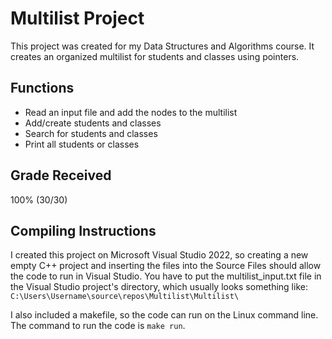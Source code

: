 # Multilist Project

This project was created for my Data Structures and Algorithms course. It creates an organized multilist for students and classes using pointers.

## Functions
* Read an input file and add the nodes to the multilist
* Add/create students and classes
* Search for students and classes
* Print all students or classes

## Grade Received
100% (30/30)

## Compiling Instructions
I created this project on Microsoft Visual Studio 2022, so creating a new empty C++ project and 
inserting the files into the Source Files should allow the code to run in Visual Studio. 
You have to put the multilist_input.txt file in the Visual Studio project's directory, 
which usually looks something like: `C:\Users\Username\source\repos\Multilist\Multilist\`
  
I also included a makefile, so the code can run on the Linux command line. The command to run the 
code is `make run`.
